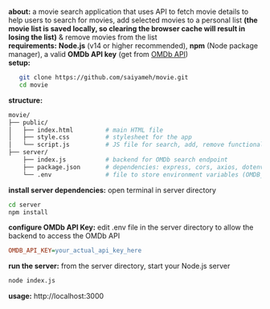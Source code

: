 **about:** a movie search application that uses API to fetch movie details to help users to search for movies, add selected movies to a personal list **(the movie list is saved locally, so clearing the browser cache will result in losing the list)** & remove movies from the list<br>
**requirements:** **Node.js** (v14 or higher recommended), **npm** (Node package manager), a valid **OMDb API key** (get from [OMDb API](https://www.omdbapi.com/apikey.aspx))<br> 
**setup:** 
```bash
   git clone https://github.com/saiyameh/movie.git
   cd movie
```
**structure:**
```bash
movie/
├── public/
│   ├── index.html         # main HTML file
│   ├── style.css          # stylesheet for the app
│   └── script.js          # JS file for search, add, remove functionality & popups
├── server/
    ├── index.js           # backend for OMDb search endpoint
    ├── package.json       # dependencies: express, cors, axios, dotenv
    └── .env               # file to store environment variables (OMDB_API_KEY)
```
**install server dependencies:** open terminal in server directory
```bash
cd server
npm install
```
**configure OMDb API Key:** edit .env file in the server directory to allow the backend to access the OMDb API
```ini
OMDB_API_KEY=your_actual_api_key_here
```
**run the server:** from the server directory, start your Node.js server
```bash
node index.js
```
**usage:** http://localhost:3000
